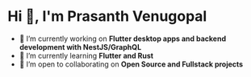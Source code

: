 # Hi 👋, I'm Prasanth Venugopal

- 🔭 I’m currently working on **Flutter desktop apps and backend development with NestJS/GraphQL**
- 🌱 I’m currently learning **Flutter and Rust**
- 👯 I’m open to collaborating on **Open Source and Fullstack projects**

